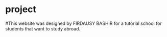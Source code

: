 # project
#This website was designed by FIRDAUSY BASHIR for a tutorial school for students that want to study abroad.